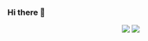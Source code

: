 ### Hi there 👋

<p align="center">
  <img src ="https://github-readme-stats.vercel.app/api?username=Scarso327&show_icons=true&hide_border=true&include_all_commits=true&count_private=true">
  <img src ="https://github-readme-stats.vercel.app/api/top-langs/?username=Scarso327&layout=compact&hide_border=true&langs_count=8">
</p>
